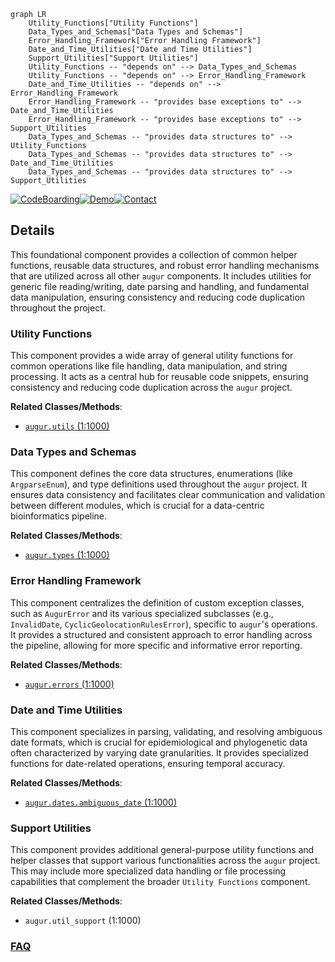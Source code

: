 ```mermaid
graph LR
    Utility_Functions["Utility Functions"]
    Data_Types_and_Schemas["Data Types and Schemas"]
    Error_Handling_Framework["Error Handling Framework"]
    Date_and_Time_Utilities["Date and Time Utilities"]
    Support_Utilities["Support Utilities"]
    Utility_Functions -- "depends on" --> Data_Types_and_Schemas
    Utility_Functions -- "depends on" --> Error_Handling_Framework
    Date_and_Time_Utilities -- "depends on" --> Error_Handling_Framework
    Error_Handling_Framework -- "provides base exceptions to" --> Date_and_Time_Utilities
    Error_Handling_Framework -- "provides base exceptions to" --> Support_Utilities
    Data_Types_and_Schemas -- "provides data structures to" --> Utility_Functions
    Data_Types_and_Schemas -- "provides data structures to" --> Date_and_Time_Utilities
    Data_Types_and_Schemas -- "provides data structures to" --> Support_Utilities
```

[![CodeBoarding](https://img.shields.io/badge/Generated%20by-CodeBoarding-9cf?style=flat-square)](https://github.com/CodeBoarding/CodeBoarding)[![Demo](https://img.shields.io/badge/Try%20our-Demo-blue?style=flat-square)](https://www.codeboarding.org/demo)[![Contact](https://img.shields.io/badge/Contact%20us%20-%20contact@codeboarding.org-lightgrey?style=flat-square)](mailto:contact@codeboarding.org)

## Details

This foundational component provides a collection of common helper functions, reusable data structures, and robust error handling mechanisms that are utilized across all other `augur` components. It includes utilities for generic file reading/writing, date parsing and handling, and fundamental data manipulation, ensuring consistency and reducing code duplication throughout the project.

### Utility Functions
This component provides a wide array of general utility functions for common operations like file handling, data manipulation, and string processing. It acts as a central hub for reusable code snippets, ensuring consistency and reducing code duplication across the `augur` project.


**Related Classes/Methods**:

- <a href="https://github.com/nextstrain/augur/blob/master/augur/utils.py#L1-L1000" target="_blank" rel="noopener noreferrer">`augur.utils` (1:1000)</a>


### Data Types and Schemas
This component defines the core data structures, enumerations (like `ArgparseEnum`), and type definitions used throughout the `augur` project. It ensures data consistency and facilitates clear communication and validation between different modules, which is crucial for a data-centric bioinformatics pipeline.


**Related Classes/Methods**:

- <a href="https://github.com/nextstrain/augur/blob/master/augur/types.py#L1-L1000" target="_blank" rel="noopener noreferrer">`augur.types` (1:1000)</a>


### Error Handling Framework
This component centralizes the definition of custom exception classes, such as `AugurError` and its various specialized subclasses (e.g., `InvalidDate`, `CyclicGeolocationRulesError`), specific to `augur`'s operations. It provides a structured and consistent approach to error handling across the pipeline, allowing for more specific and informative error reporting.


**Related Classes/Methods**:

- <a href="https://github.com/nextstrain/augur/blob/master/augur/errors.py#L1-L1000" target="_blank" rel="noopener noreferrer">`augur.errors` (1:1000)</a>


### Date and Time Utilities
This component specializes in parsing, validating, and resolving ambiguous date formats, which is crucial for epidemiological and phylogenetic data often characterized by varying date granularities. It provides specialized functions for date-related operations, ensuring temporal accuracy.


**Related Classes/Methods**:

- <a href="https://github.com/nextstrain/augur/blob/master/augur/dates/ambiguous_date.py#L1-L1000" target="_blank" rel="noopener noreferrer">`augur.dates.ambiguous_date` (1:1000)</a>


### Support Utilities
This component provides additional general-purpose utility functions and helper classes that support various functionalities across the `augur` project. This may include more specialized data handling or file processing capabilities that complement the broader `Utility Functions` component.


**Related Classes/Methods**:

- `augur.util_support` (1:1000)




### [FAQ](https://github.com/CodeBoarding/GeneratedOnBoardings/tree/main?tab=readme-ov-file#faq)
